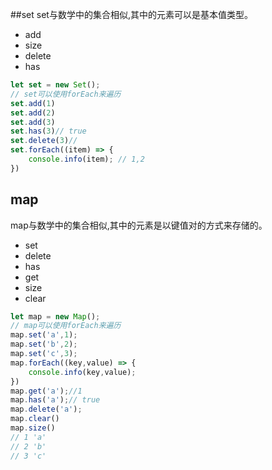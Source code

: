 ##set
set与数学中的集合相似,其中的元素可以是基本值类型。
 - add
 - size
 - delete
 - has
```js
let set = new Set();
// set可以使用forEach来遍历
set.add(1)
set.add(2)
set.add(3)
set.has(3)// true 
set.delete(3)//
set.forEach((item) => {
	console.info(item); // 1,2
})
```

## map
map与数学中的集合相似,其中的元素是以键值对的方式来存储的。
- set
- delete
- has
- get
- size
- clear
```js
let map = new Map();
// map可以使用forEach来遍历
map.set('a',1);
map.set('b',2);
map.set('c',3);
map.forEach((key,value) => {
	console.info(key,value); 
})
map.get('a');//1
map.has('a');// true
map.delete('a');
map.clear()
map.size()
// 1 'a'
// 2 'b'
// 3 'c'
```